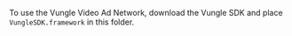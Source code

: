 To use the Vungle Video Ad Network, download the Vungle SDK and place `VungleSDK.framework` in this folder.
